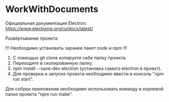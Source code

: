 # WorkWithDocuments

Официальная документация Electron: https://www.electronjs.org/ru/docs/latest/

Развёртывание проекта

!!! Необходимо установить заранее пакет node и npm !!!

1) С помощью git clone копируете себе папку проекта.
2) Переходите в скопированную папку.
3) npm install --save-dev electron (установка самого electron в проект).
4) Для проверки и запуска проекта необходимо ввести в консоль "npm run start".

Для собрки приложения необходимо использовать команду в корневой папке проекта "npm run make".